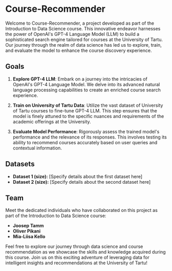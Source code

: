 # Course-Recommender

Welcome to Course-Recommender, a project developed as part of the Introduction to Data Science course. This innovative endeavor harnesses the power of OpenAI's GPT-4 Language Model (LLM) to build a sophisticated search engine tailored for courses at the University of Tartu. Our journey through the realm of data science has led us to explore, train, and evaluate the model to enhance the course discovery experience.

## Goals

1. **Explore GPT-4 LLM**: Embark on a journey into the intricacies of OpenAI's GPT-4 Language Model. We delve into its advanced natural language processing capabilities to create an enriched course search experience.

2. **Train on University of Tartu Data**: Utilize the vast dataset of University of Tartu courses to fine-tune GPT-4 LLM. This step ensures that the model is finely attuned to the specific nuances and requirements of the academic offerings at the University.

3. **Evaluate Model Performance**: Rigorously assess the trained model's performance and the relevance of its responses. This involves testing its ability to recommend courses accurately based on user queries and contextual information.

## Datasets

- **Dataset 1 (size):** [Specify details about the first dataset here]
- **Dataset 2 (size):** [Specify details about the second dataset here]

## Team

Meet the dedicated individuals who have collaborated on this project as part of the Introduction to Data Science course:

- **Joosep Tamm**
- **Oliver Pikani**
- **Mia-Liisa Kello**

Feel free to explore our journey through data science and course recommendation as we showcase the skills and knowledge acquired during this course. Join us on this exciting adventure of leveraging data for intelligent insights and recommendations at the University of Tartu!
